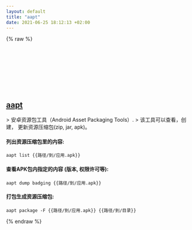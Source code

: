 ```yaml
---
layout: default
title: "aapt"
date: 2021-06-25 18:12:13 +02:00
---
```

{% raw %}
<h2 id="aapt">
  <a href="/zh/common/aapt.html">aapt</a> <a href="#aapt"><svg class="icon">
    <use href="/assets/images/unicode_sprite.svg#link" />
  </svg></a>
</h2>
> 安卓资源包工具（Android Asset Packaging Tools）.
> 该工具可以查看，创建， 更新资源压缩包(zip, jar, apk)。

#### 列出资源压缩包里的内容:
```shell
aapt list {{路径/到/应用.apk}}
```
#### 查看APK包内指定的内容 (版本, 权限许可等):
```shell
aapt dump badging {{路径/到/应用.apk}}
```
#### 打包生成资源压缩包:
```shell
aapt package -F {{路径/到/应用.apk}} {{路径/到/目录}}
```
{% endraw %}
